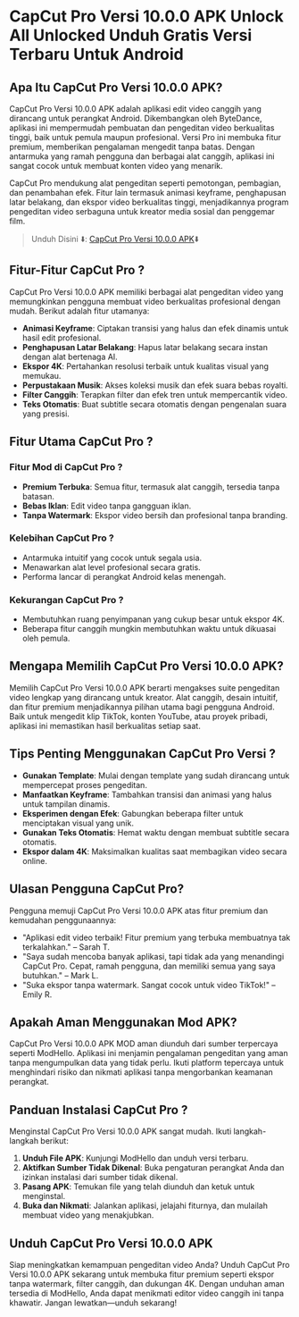 # CapCut Pro Versi 10.0.0 APK Unlock All Unlocked Unduh Gratis Versi Terbaru Untuk Android

## Apa Itu CapCut Pro Versi 10.0.0 APK?
CapCut Pro Versi 10.0.0 APK adalah aplikasi edit video canggih yang dirancang untuk perangkat Android. Dikembangkan oleh ByteDance, aplikasi ini mempermudah pembuatan dan pengeditan video berkualitas tinggi, baik untuk pemula maupun profesional. Versi Pro ini membuka fitur premium, memberikan pengalaman mengedit tanpa batas. Dengan antarmuka yang ramah pengguna dan berbagai alat canggih, aplikasi ini sangat cocok untuk membuat konten video yang menarik.

CapCut Pro mendukung alat pengeditan seperti pemotongan, pembagian, dan penambahan efek. Fitur lain termasuk animasi keyframe, penghapusan latar belakang, dan ekspor video berkualitas tinggi, menjadikannya program pengeditan video serbaguna untuk kreator media sosial dan penggemar film.

>Unduh Disini ⬇️: [CapCut Pro Versi 10.0.0 APK](https://modhello.com/capcut/)⬇️

## Fitur-Fitur CapCut Pro ?
CapCut Pro Versi 10.0.0 APK memiliki berbagai alat pengeditan video yang memungkinkan pengguna membuat video berkualitas profesional dengan mudah. Berikut adalah fitur utamanya:

- **Animasi Keyframe**: Ciptakan transisi yang halus dan efek dinamis untuk hasil edit profesional.
- **Penghapusan Latar Belakang**: Hapus latar belakang secara instan dengan alat bertenaga AI.
- **Ekspor 4K**: Pertahankan resolusi terbaik untuk kualitas visual yang memukau.
- **Perpustakaan Musik**: Akses koleksi musik dan efek suara bebas royalti.
- **Filter Canggih**: Terapkan filter dan efek tren untuk mempercantik video.
- **Teks Otomatis**: Buat subtitle secara otomatis dengan pengenalan suara yang presisi.


## Fitur Utama CapCut Pro ?

### Fitur Mod di CapCut Pro ?
- **Premium Terbuka**: Semua fitur, termasuk alat canggih, tersedia tanpa batasan.
- **Bebas Iklan**: Edit video tanpa gangguan iklan.
- **Tanpa Watermark**: Ekspor video bersih dan profesional tanpa branding.

### Kelebihan CapCut Pro ?
- Antarmuka intuitif yang cocok untuk segala usia.
- Menawarkan alat level profesional secara gratis.
- Performa lancar di perangkat Android kelas menengah.

### Kekurangan CapCut Pro ?
- Membutuhkan ruang penyimpanan yang cukup besar untuk ekspor 4K.
- Beberapa fitur canggih mungkin membutuhkan waktu untuk dikuasai oleh pemula.


## Mengapa Memilih CapCut Pro Versi 10.0.0 APK?
Memilih CapCut Pro Versi 10.0.0 APK berarti mengakses suite pengeditan video lengkap yang dirancang untuk kreator. Alat canggih, desain intuitif, dan fitur premium menjadikannya pilihan utama bagi pengguna Android. Baik untuk mengedit klip TikTok, konten YouTube, atau proyek pribadi, aplikasi ini memastikan hasil berkualitas setiap saat.


## Tips Penting Menggunakan CapCut Pro Versi ?
- **Gunakan Template**: Mulai dengan template yang sudah dirancang untuk mempercepat proses pengeditan.
- **Manfaatkan Keyframe**: Tambahkan transisi dan animasi yang halus untuk tampilan dinamis.
- **Eksperimen dengan Efek**: Gabungkan beberapa filter untuk menciptakan visual yang unik.
- **Gunakan Teks Otomatis**: Hemat waktu dengan membuat subtitle secara otomatis.
- **Ekspor dalam 4K**: Maksimalkan kualitas saat membagikan video secara online.


## Ulasan Pengguna CapCut Pro?
Pengguna memuji CapCut Pro Versi 10.0.0 APK atas fitur premium dan kemudahan penggunaannya:

- "Aplikasi edit video terbaik! Fitur premium yang terbuka membuatnya tak terkalahkan." – Sarah T.
- "Saya sudah mencoba banyak aplikasi, tapi tidak ada yang menandingi CapCut Pro. Cepat, ramah pengguna, dan memiliki semua yang saya butuhkan." – Mark L.
- "Suka ekspor tanpa watermark. Sangat cocok untuk video TikTok!" – Emily R.


## Apakah Aman Menggunakan Mod APK?
CapCut Pro Versi 10.0.0 APK MOD aman diunduh dari sumber terpercaya seperti ModHello. Aplikasi ini menjamin pengalaman pengeditan yang aman tanpa mengumpulkan data yang tidak perlu. Ikuti platform tepercaya untuk menghindari risiko dan nikmati aplikasi tanpa mengorbankan keamanan perangkat.


## Panduan Instalasi CapCut Pro ?
Menginstal CapCut Pro Versi 10.0.0 APK sangat mudah. Ikuti langkah-langkah berikut:

1. **Unduh File APK**: Kunjungi ModHello dan unduh versi terbaru.
2. **Aktifkan Sumber Tidak Dikenal**: Buka pengaturan perangkat Anda dan izinkan instalasi dari sumber tidak dikenal.
3. **Pasang APK**: Temukan file yang telah diunduh dan ketuk untuk menginstal.
4. **Buka dan Nikmati**: Jalankan aplikasi, jelajahi fiturnya, dan mulailah membuat video yang menakjubkan.


## Unduh CapCut Pro Versi 10.0.0 APK
Siap meningkatkan kemampuan pengeditan video Anda? Unduh CapCut Pro Versi 10.0.0 APK sekarang untuk membuka fitur premium seperti ekspor tanpa watermark, filter canggih, dan dukungan 4K. Dengan unduhan aman tersedia di ModHello, Anda dapat menikmati editor video canggih ini tanpa khawatir. Jangan lewatkan—unduh sekarang!

